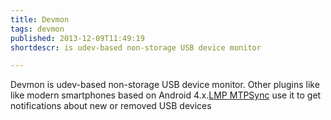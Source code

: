 ```yaml
---
title: Devmon
tags: devmon
published: 2013-12-09T11:49:19
shortdescr: is udev-based non-storage USB device monitor

---
```


Devmon is udev-based non-storage USB device monitor. Other plugins like
like modern smartphones based on Android 4.x.[LMP MTPSync](/plugins-lmp-mtpsync) use it to get notifications about new or removed USB devices
